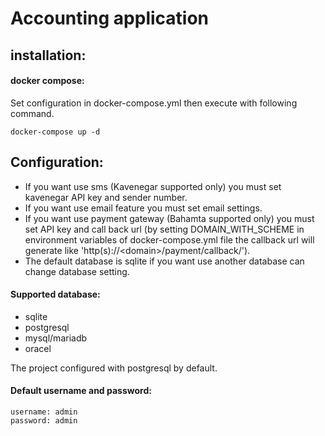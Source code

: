# Accounting application

## installation:
#### docker compose:
Set configuration in docker-compose.yml
then execute with following command.

```
docker-compose up -d
```

## Configuration:
- If you want use sms (Kavenegar supported only) you must set kavenegar API key and sender number.
- If you want use email feature you must set email settings.
- If you want use payment gateway (Bahamta supported only) you must set API key and call back url 
(by setting DOMAIN_WITH_SCHEME in environment variables of docker-compose.yml file the callback url
will generate like 'http(s)://\<domain\>/payment/callback/').
- The default database is sqlite if you want use another database can change database setting.
#### Supported database:
- sqlite
- postgresql
- mysql/mariadb
- oracel

The project configured with postgresql by default.

#### Default username and password:
```
username: admin
password: admin
```